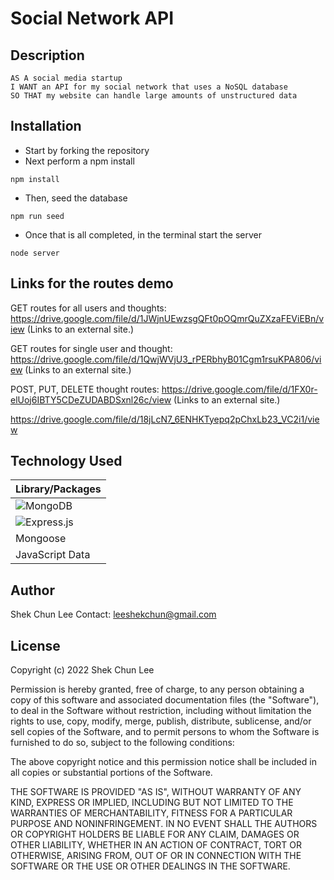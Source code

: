 # Social Network API
## Description
```
AS A social media startup
I WANT an API for my social network that uses a NoSQL database
SO THAT my website can handle large amounts of unstructured data
```

## Installation

- Start by forking the repository 
- Next perform a npm install
```
npm install 
```
- Then, seed the database
```
npm run seed
```
- Once that is all completed, in the terminal start the server
```
node server
```

## Links for the routes demo

GET routes for all users and thoughts: https://drive.google.com/file/d/1JWjnUEwzsgQFt0pOQmrQuZXzaFEViEBn/view (Links to an external site.)

GET routes for single user and thought: https://drive.google.com/file/d/1QwjWVjU3_rPERbhyB01Cgm1rsuKPA806/view (Links to an external site.)

POST, PUT, DELETE thought routes: https://drive.google.com/file/d/1FX0r-elUoj6IBTY5CDeZUDABDSxnl26c/view (Links to an external site.) 

https://drive.google.com/file/d/18jLcN7_6ENHKTyepq2pChxLb23_VC2i1/view



## Technology Used
| Library/Packages|
| ------------- |
| ![MongoDB](https://img.shields.io/badge/MongoDB-%234ea94b.svg?style=for-the-badge&logo=mongodb&logoColor=white)| 
| ![Express.js](https://img.shields.io/badge/express.js-%23404d59.svg?style=for-the-badge&logo=express&logoColor=%2361DAFB)|
| Mongoose|
| JavaScript Data|

## Author
Shek Chun Lee
Contact: leeshekchun@gmail.com

## License
Copyright (c) 2022 Shek Chun Lee

Permission is hereby granted, free of charge, to any person obtaining a copy
of this software and associated documentation files (the "Software"), to deal
in the Software without restriction, including without limitation the rights
to use, copy, modify, merge, publish, distribute, sublicense, and/or sell
copies of the Software, and to permit persons to whom the Software is
furnished to do so, subject to the following conditions:

The above copyright notice and this permission notice shall be included in all
copies or substantial portions of the Software.

THE SOFTWARE IS PROVIDED "AS IS", WITHOUT WARRANTY OF ANY KIND, EXPRESS OR
IMPLIED, INCLUDING BUT NOT LIMITED TO THE WARRANTIES OF MERCHANTABILITY,
FITNESS FOR A PARTICULAR PURPOSE AND NONINFRINGEMENT. IN NO EVENT SHALL THE
AUTHORS OR COPYRIGHT HOLDERS BE LIABLE FOR ANY CLAIM, DAMAGES OR OTHER
LIABILITY, WHETHER IN AN ACTION OF CONTRACT, TORT OR OTHERWISE, ARISING FROM,
OUT OF OR IN CONNECTION WITH THE SOFTWARE OR THE USE OR OTHER DEALINGS IN THE
SOFTWARE.

